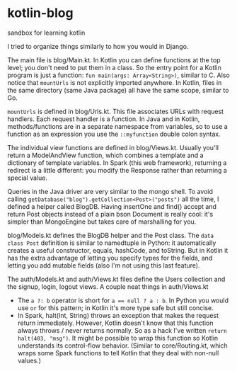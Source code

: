 # kotlin-blog
sandbox for learning kotlin

I tried to organize things similarly to how you would in Django.

The main file is blog/Main.kt.  In Kotlin you can define functions at the top level; you don't need to put them in a class.  So the entry point for a Kotlin program is just a function: `fun main(args: Array<String>)`, similar to C.  Also notice that `mountUrls` is not explicitly imported anywhere.  In Kotlin, files in the same directory (same Java package) all have the same scope, similar to Go.

`mountUrls` is defined in blog/Urls.kt.  This file associates URLs with request handlers.  Each request handler is a function.  In Java and in Kotlin, methods/functions are in a separate namespace from variables, so to use a function as an expression you use the `::myfunction` double colon syntax.

The individual view functions are defined in blog/Views.kt.  Usually you'll return a ModelAndView function, which combines a template and a dictionary of template variables.  In Spark (this web framework), returning a redirect is a little different: you modify the Response rather than returning a special value. 

Queries in the Java driver are very similar to the mongo shell.  To avoid calling `getDatabase("blog").getCollection<Post>("posts")` all the time, I defined a helper called BlogDB.  Having insertOne and find() accept and return Post objects instead of a plain bson Document is really cool: it's simpler than MongoEngine but takes care of marshalling for you.

blog/Models.kt defines the BlogDB helper and the Post class.  The `data class Post` definition is similar to namedtuple in Python: it automatically creates a useful constructor, equals, hashCode, and toString.   But in Kotlin it has the extra advantage of letting you specify types for the fields, and letting you add mutable fields (also I'm not using this last feature).

The auth/Models.kt and auth/Views.kt files define the Users collection and the signup, login, logout views.  A couple neat things in auth/Views.kt
- The `a ?: b` operator is short for `a == null ? a : b`.  In Python you would use `or` for this pattern; in Kotlin it's more type safe but still concise.
- In Spark, halt(Int, String) throws an exception that makes the request return immediately.  However, Kotlin doesn't know that this function always throws / never returns normally.  So as a hack I've written `return halt(403, "msg")`.  It might be possible to wrap this function so Kotlin understands its control-flow behavior.  (Similar to core/Routing.kt, which wraps some Spark functions to tell Kotlin that they deal with non-null values.)
